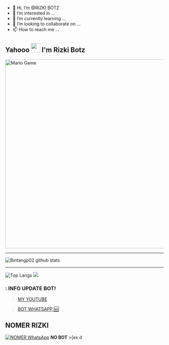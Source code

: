 - 👋 Hi, I’m @RIZKI BOTZ
- 👀 I’m interested in ...
- 🌱 I’m currently learning ...
- 💞️ I’m looking to collaborate on ...
- 📫 How to reach me ...

## Yahooo <img src="https://github.com/TheDudeThatCode/TheDudeThatCode/blob/master/Assets/Hi.gif" width="29px"> I'm Rizki Botz


<img src="https://github.com/TheDudeThatCode/TheDudeThatCode/blob/master/Assets/Mario_Gameplay.gif" alt="Mario Game" width="600" />

___

![Bintangp02 github stats](https://github-readme-stats.vercel.app/api?username=rizkiwibu&show_icons=true&theme=buefy&show_owner=true)
___

![Top Langs](https://github-readme-stats.vercel.app/api/top-langs/?username=rizkiwibu&theme=buefy)
![](https://github-profile-trophy.vercel.app/?username=Bintangp02&row=2&column=3)

### : INFO UPDATE BOT!

<!--INFO UPDATE BOT!-->
>[MY YOUTUBE]()
<!--INFO UPDATE BOT!-->
>[ BOT WHATSAPP 🆕](https://github.com/rizkiwibu)
## NOMER RIZKI
[![NOMER WhatsApp](https://img.shields.io/badge/WhatsApp%20NOMER-25D366?style=for-the-badge&logo=whatsapp&logoColor=white)]() 
**NO BOT** >[es d
